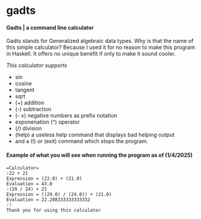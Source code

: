 # gadts

#### Gadts | a command line calculator

Gadts stands for Generalized algebraic data types. 
Why is that the name of this simple calculator? 
Because I used it for no reason to make this program in Haskell. 
It offers no unique benefit if only to make it sound cooler. 

_This calculator supports_

- sin 
- cosine 
- tangent 
- sqrt 
- (+) addition
- (-) subtraction
- (- x) negative numbers as prefix notation
-  exponenation (^) operator
- (/) division 
- (help) a useless help command that displays bad helping output
- and a (!) or (exit) command which stops the program.

#### Example of what you will see when running the program as of (1/4/2025)
   ```text 
   =Calculator=
   :22 + 21
   Expression = (22.0) + (21.0)
   Evaluation = 43.0
   :(29 / 24) + 21
   Expression = ((29.0) / (24.0)) + (21.0)
   Evaluation = 22.208333333333332
   :!
   Thank you for using this calculator
   ```
